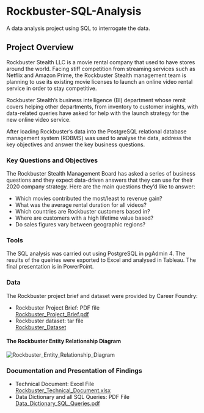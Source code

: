 # Rockbuster-SQL-Analysis
A data analysis project using SQL to interrogate the data.

## Project Overview
Rockbuster Stealth LLC is a movie rental company that used to have stores around the world. Facing stiff competition from streaming services such as Netflix and Amazon Prime, the Rockbuster Stealth management team is planning to use its existing movie licenses to launch an online video rental service in order to stay competitive.

Rockbuster Stealth’s business intelligence (BI) department whose remit covers helping other departments, from inventory to customer insights, with data-related queries have asked for help with the launch strategy for the new online video service.

After loading Rockbuster’s data into the PostgreSQL relational database management system (RDBMS) was used to analyse the data, address the key objectives and answer the key business questions.

### Key Questions and Objectives
The Rockbuster Stealth Management Board has asked a series of business questions and they expect data-driven answers that they can use for their 2020 company strategy. Here are the main questions they’d like to answer:
* Which movies contributed the most/least to revenue gain?
* What was the average rental duration for all videos?
* Which countries are Rockbuster customers based in?
* Where are customers with a high lifetime value based?
* Do sales figures vary between geographic regions?

### Tools
The SQL analysis was carried out using PostgreSQL in pgAdmin 4.
The results of the queiries were exported to Excel and analysed in Tableau.
The final presentation is in PowerPoint.

### Data
The Rockbuster project brief and dataset were provided by Career Foundry: <br>
* Rockbuster Project Brief: PDF file <br>
[Rockbuster_Project_Brief.pdf](https://github.com/eekevall/Rockbuster-SQL-Analysis/blob/main/Rockbuster_Project_Brief%20.pdf)
* Rockbuster dataset: tar file <br>
[Rockbuster_Dataset](https://github.com/eekevall/Rockbuster-SQL-Analysis/blob/main/Rockbuster_Dataset.tar)

#### The Rockbuster Entity Relationship Diagram
![Rockbuster_Entity_Relationship_Diagram](https://github.com/eekevall/Rockbuster-SQL-Analysis/blob/main/Rockbuster_Entity_Relationship_Diagram.jpg)

### Documentation and Presentation of Findings
* Technical Document: Excel File <br> 
[Rockbuster_Technical_Document.xlsx](https://github.com/eekevall/Rockbuster-SQL-Analysis/blob/main/Rockbuster_Technical_Document_v1.0.xlsx)
* Data Dictionary and all SQL Queries: PDF File <br> 
[Data_Dictionary_SQL_Queries.pdf](https://github.com/eekevall/Rockbuster-SQL-Analysis/blob/main/Data_Dictionary_SQL_Queries_v1.0.pdff)
